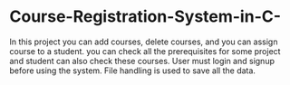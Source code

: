 # Course-Registration-System-in-C-
In this project you can add courses, delete courses, and you can assign course to a  student. you can check all the prerequisites for some project and student can also check these courses. User must login and signup before using the system. File handling is used to save all the data.
